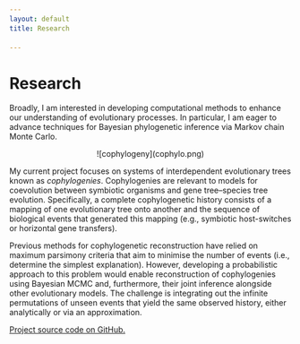 ```yaml
---
layout: default
title: Research

---
```


# Research

Broadly, I am interested in developing computational methods to enhance our
understanding of evolutionary processes. In particular, I am eager to advance
techniques for Bayesian phylogenetic inference via Markov chain Monte Carlo.

<center>
![cophylogeny](cophylo.png)
</center>

My current project focuses on systems of interdependent evolutionary trees
known as *cophylogenies*. Cophylogenies are relevant to models for coevolution
between symbiotic organisms and gene tree–species tree evolution. Specifically,
a complete cophylogenetic history consists of a mapping of one evolutionary
tree onto another and the sequence of biological events that generated this
mapping (e.g., symbiotic host-switches or horizontal gene transfers).

Previous methods for cophylogenetic reconstruction have relied on maximum
parsimony criteria that aim to minimise the number of events (i.e., determine
the simplest explanation). However, developing a probabilistic approach to this
problem would enable reconstruction of cophylogenies using Bayesian MCMC and,
furthermore, their joint inference alongside other evolutionary models. The
challenge is integrating out the infinite permutations of unseen events that
yield the same observed history, either analytically or via an approximation.

[Project source code on GitHub.](//github.com/armanbilge/Cophy/)
